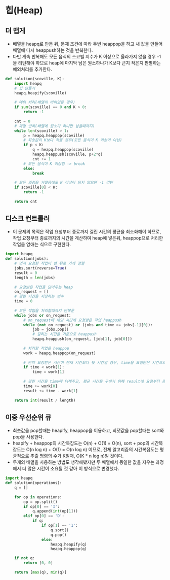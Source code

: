 # 힙(Heap)



## 더 맵게

- 배열을 heapq로 만든 뒤, 문제 조건에 따라 두번 heappop을 하고 새 값을 만들어 배열에 다시 heappush하는 것을 반복한다.
- 다만 계속 반복해도 모든 음식의 스코빌 지수가 K 이상으로 올라가지 않을 경우 -1을 리턴해야 하므로 heap에 마지막 남은 원소하나가 K보다 큰지 작은지 판별하는 예외처리를 추가한다.

```python
def solution(scoville, K):
    import heapq
    # 힙 만들기
    heapq.heapify(scoville)
    
    # 예외 처리(배열이 비어있을 경우)
    if sum(scoville) == 0 and K > 0:
        return -1
    
    cnt = 0
    # 과정 반복(배열에 원소가 하나만 남을때까지)
    while len(scoville) > 1:
        p = heapq.heappop(scoville)
        # 최솟값이 K보다 작을 경우(모든 음식이 K 이상이 아님)
        if p < K:
            q = heapq.heappop(scoville)
            heapq.heappush(scoville, p+2*q)
            cnt += 1
        # 모든 음식이 K 이상임 -> break
        else:
            break
    
    # 모든 과정을 거쳤음에도 K 이상이 되지 않으면 -1 리턴
    if scoville[0] < K:
        return -1
    
    return cnt
```



## 디스크 컨트롤러

- 이 문제의 목적은 작업 요청부터 종료까지 걸린 시간의 평균을 최소화해야 하므로, 작업 요청부터 종료까지의 시간을 계산하여 heap에 넣은뒤, heappop으로 처리한 작업을 없애는 식으로 구현한다.

```python
import heapq
def solution(jobs):
    # 먼저 요청한 작업이 맨 뒤로 가게 정렬
    jobs.sort(reverse=True)
    result = 0
    length = len(jobs)
    
    # 요청받은 작업을 담아두는 heap
    on_request = []
    # 걸린 시간을 저장하는 변수
    time = 0
    
    # 모든 작업을 처리할때까지 반복문
    while jobs or on_request:
        # on_request에 해당 시간에 요청받은 작업 heappush
        while (not on_request) or (jobs and time >= jobs[-1][0]):
            job = jobs.pop()
            # 걸리는 시간을 기준으로 heappush
            heapq.heappush(on_request, [job[1], job[0]])
        
        # 처리할 작업을 heappop
        work = heapq.heappop(on_request)
        
        # 만약 요청받은 시간이 현재 시간보다 뒷 시간일 경우, time을 요청받은 시간으로 변경해주기
        if time < work[1]:
            time = work[1]
        
        # 걸린 시간을 time에 더해주고, 평균 시간을 구하기 위해 result에 요청부터 종료까지의 시간을 더해주기
        time += work[0]
        result += time - work[1]
    
    return int(result / length)
```



## 이중 우선순위 큐

- 최솟값을 pop할때는 heapify, heappop을 이용하고, 최댓값을 pop할때는 sort와 pop을 사용한다.
- heapify + heappop의 시간복잡도는 O(n) + O(1) = O(n), sort + pop의 시간복잡도는 O(n log n) + O(1) = O(n log n) 이므로, 전체 알고리즘의 시간복잡도는 평균적으로 추출 명령의 수가 K일때, O(K * n log n)일 것이다.
- 두개의 배열을 사용하는 방법도 생각해봤지만 두 배열에서 동일한 값을 지우는 과정에서 더 많은 시간이 소요될 것 같아 이 방식으로 변경했다.

```python
import heapq
def solution(operations):
    q = []
    
    for op in operations:
        op = op.split()
        if op[0] == 'I':
            q.append(int(op[1]))
        elif op[0] == 'D':
            if q:
                if op[1] == '1':
                    q.sort()
                    q.pop()
                else:
                    heapq.heapify(q)
                    heapq.heappop(q)

    if not q:
        return [0, 0]
    
    return [max(q), min(q)]
```

